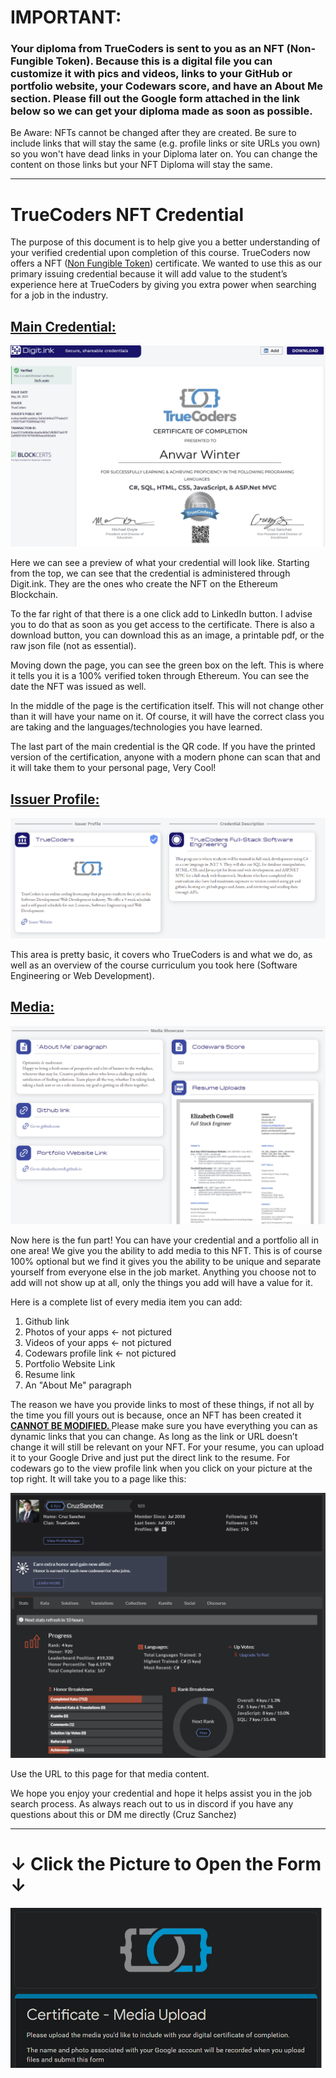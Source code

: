 # IMPORTANT:

### **Your diploma from TrueCoders is sent to you as an NFT (Non-Fungible Token). Because this is a digital file you can customize it with pics and videos, links to your GitHub or portfolio website, your Codewars score, and have an About Me section. Please fill out the Google form attached in the link below so we can get your diploma made as soon as possible.** 

Be Aware: NFTs cannot be changed after they are created. Be sure to include links that will stay the same (e.g. profile links or site URLs you own) so you won't have dead links in your Diploma later on. You can change the content on those links but your NFT Diploma will stay the same.
____
# TrueCoders NFT Credential

The purpose of this document is to help give you a better understanding of your verified credential upon completion of this course. TrueCoders now offers a NFT ([Non Fungible Token](https://en.wikipedia.org/wiki/Non-fungible_token)) certificate. We wanted to use this as our primary issuing credential because it will add value to the student’s experience here at TrueCoders by giving you extra power when searching for a job in the industry.

## **<span style="text-decoration:underline;">Main Credential:</span>**

![alt_text](pic1.png)

Here we can see a preview of what your credential will look like. Starting from the top, we can see that the credential is administered through Digit.ink. They are the ones who create the NFT on the Ethereum Blockchain.

To the far right of that there is a one click add to LinkedIn button. I advise you to do that as soon as you get access to the certificate. There is also a download button, you can download this as an image, a printable pdf, or the raw json file (not as essential). 

Moving down the page, you can see the green box on the left. This is where it tells you it is a 100% verified token through Ethereum. You can see the date the NFT was issued as well. 

In the middle of the page is the certification itself. This will not change other than it will have your name on it. Of course, it will have the correct class you are taking and the languages/technologies you have learned. 

The last part of the main credential is the QR code. If you have the printed version of the certification, anyone with a modern phone can scan that and it will take them to your personal page, Very Cool!

## **<span style="text-decoration:underline;">Issuer Profile:</span>**

![alt_text](pic2.png)

This area is pretty basic, it covers who TrueCoders is and what we do, as well as an overview of the course curriculum you took here (Software Engineering or Web Development).

## **<span style="text-decoration:underline;">Media:</span>**

![alt_text](pic3.png)

Now here is the fun part! You can have your credential and a portfolio all in one area! We give you the ability to add media to this NFT. This is of course 100% optional but we find it gives you the ability to be unique and separate yourself from everyone else in the job market. Anything you choose not to add will not show up at all, only the things you add will have a value for it.

Here is a complete list of every media item you can add:
1. Github link
2. Photos of your apps &#8592; not pictured
3. Videos of your apps &#8592; not pictured
4. Codewars profile link &#8592; not pictured
5. Portfolio Website Link
6. Resume link
7. An "About Me" paragraph	

The reason we have you provide links to most of these things, if not all by the time you fill yours out is because, once an NFT has been created it **<span style="text-decoration:underline;">CANNOT BE MODIFIED. </span>** Please make sure you have everything you can as dynamic links that you can change. As long as the link or URL doesn’t change it will still be relevant on your NFT. For your resume, you can upload it to your Google Drive and just put the direct link to the resume. For codewars go to the view profile link when you click on your picture at the top right. It will take you to a page like this:

![alt_text](pic4.png)

Use the URL to this page for that media content. 

We hope you enjoy your credential and hope it helps assist you in the job search process. As always reach out to us in discord if you have any questions about this or DM me directly (Cruz Sanchez)

___
# &#8595; Click the Picture to Open the Form &#8595;
[![pic5](pic5.png)](https://forms.gle/ySmpRwU2VignieoL7)